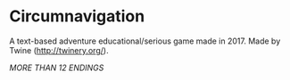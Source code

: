 # Circumnavigation


A text-based adventure educational/serious game made in 2017. Made by Twine (http://twinery.org/).

*MORE THAN 12 ENDINGS*
